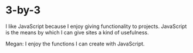 # 3-by-3


I like JavaScript because I enjoy giving functionality to projects. JavaScript is the means by which I can give sites a kind of usefulness. 

Megan:  I enjoy the functions I can create with JavaScript.

